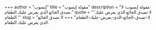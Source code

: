 +++
author = "إيسوب"
title = "مقولة إيسوب"
description = "مقولة إيسوب: لا تصدق الجائع الذي يعرض عليك الطعام."
quote = '''لا تصدق الجائع الذي يعرض عليك الطعام.'''
slug = "لا-تصدق-الجائع-الذي-يعرض-عليك-الطعام"
+++
لا تصدق الجائع الذي يعرض عليك الطعام.
